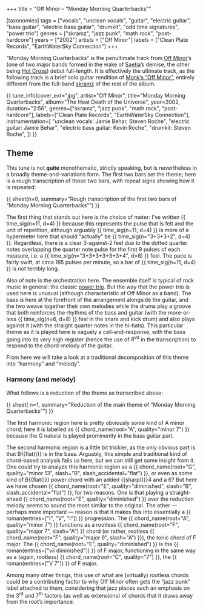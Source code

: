 +++
title = "Off Minor – “Monday Morning Quarterbacks”"

[taxonomies]
tags = ["vocals", "unclean vocals", "guitar", "electric guitar", "bass guitar",
        "electric bass guitar", "drumkit", "odd time signatures", "power trio"]
genres = ["skramz", "jazz punk", "math rock", "post-hardcore"]
years = ["2002"]
artists = ["Off Minor"]
labels = ["Clean Plate Records", "EarthWaterSky Connection"]
+++

&ldquo;Monday Morning Quarterbacks&rdquo; is the penultimate track from [Off
Minor](/artists/off-minor)&rsquo;s (one of two major bands formed in the wake
of [Saetia](/artists/saetia)&rsquo;s demise, the other being [Hot
Cross](/artists/hot-cross)) debut full-length. It is effectively the ultimate
track, as the following track is a brief solo guitar rendition of [Monk&rsquo;s
&ldquo;Off Minor&rdquo;][off-minor], entirely different from the full-band
[skramz](/genres/skramz) of the rest of the album.

<!-- more -->

{{ tune_info(cover_ext="jpg",
             artist="Off Minor",
             title="Monday Morning Quarterbacks",
             album="The Heat Death of the Universe",
             year=2002,
             duration="2:56",
             genres=["skramz", "jazz punk", "math rock", "post-hardcore"],
             labels=["Clean Plate Records", "EarthWaterSky Connection"],
             instrumentation=[
                 "unclean vocals: Jamie Behar, Steven Roche",
                 "electric guitar: Jamie Behar",
                 "electric bass guitar: Kevin Roche",
                 "drumkit: Steven Roche",
             ]) }}

## Theme

This tune is not **quite** monothematic, strictly speaking, but is nevertheless
in a broadly theme-and-variations form. The first two bars set the theme; here
is a rough transcription of those two bars, with repeat signs showing how it is
repeated:

{{ sheet(n=0, summary="Rough transcription of the first two bars of “Monday Morning Quarterbacks”") }}

The first thing that stands out here is the choice of meter: I&rsquo;ve written
{{ time_sig(n=11, d=4) }} because this represents the pulse that is felt and
the unit of repetition, although arguably {{ time_sig(n=11, d=4) }} is more of
a hypermeter here that should &ldquo;actually&rdquo; be {{
time_sig(n="3+3+3+2", d=4) }}. Regardless, there is a clear 3-against-2 feel
due to the dotted quarter notes overlapping the quarter note pulse for the
first 9 pulses of each measure, i.e. a {{ time_sig(n="3+3+3+3+3+3+4", d=8) }}
feel. The pace is fairly swift, at circa 185 pulses per minute, so a bar of {{
time_sig(n=11, d=4) }} is not terribly long.

Also of note is the orchestration here. The ensemble itself is typical of rock
music in general: the classic [power
trio](https://en.wikipedia.org/wiki/Power_trio). But the way that the power
trio is used here is unusual (although characteristic of Off Minor as a band).
The bass is here at the forefront of the arrangement alongside the guitar, and
the two weave together their own melodies while the drums play a groove that
both reinforces the rhythms of the bass and guitar (with the more-or-less {{
time_sig(n=6, d=8) }} feel in the snare and kick drum) and also plays against
it (with the straight quarter notes in the hi-hats). This particular theme as
it is played here is vaguely a call-and-response, with the bass going into its
very high register (hence the use of <i>8<sup>va</sup></i> in the
transcription) to respond to the chord-melody of the guitar.

From here we will take a look at a traditional decomposition of this theme into
&ldquo;harmony&rdquo; and &ldquo;melody&rdquo;.

### Harmony (and melody)

What follows is a reduction of the theme as transcribed above:

{{ sheet(
    n=1,
    summary="Reduction of the main theme of “Monday Morning Quarterbacks”")
}}

The first harmonic region here is pretty obviously some kind of A minor chord;
here it is labelled as {{ chord_name(root="A", quality="minor 7") }} because
the G natural is played prominently in the bass guitar part.

The second harmonic region is a little bit trickier, as the only obvious part
is that B{{flat()}} is in the bass. Arguably, this simple and traditional kind
of chord-based analysis fails us here, but we can still get some insight from
it. One could try to analyze this harmonic region as a {{ chord_name(root="G",
quality="minor 13", slash="B", slash_accidental="flat") }}, or even as some
kind of B{{flat()}} power chord with an added {{sharp()}}4 and a 6? But here we
have chosen {{ chord_name(root="E", quality="diminished", slash="B",
slash_accidental="flat") }}, for two reasons. One is that playing a
straight-ahead {{ chord_name(root="E", quality="diminished") }} over the
reduction melody seems to sound the most similar to the original. The other
&mdash; perhaps more important &mdash; reason is that it makes this into
essentially a {{ roman(entries=["I", "V", "I"]) }} progression. The {{
chord_name(root="A", quality="minor 7") }} functions as a rootless {{
chord_name(root="F", quality="major 7", slash="A") }} chord (or rather,
rootless {{ chord_name(root="F", quality="major 9", slash="A") }}), the tonic
chord of F major. The {{ chord_name(root="E", quality="diminished") }} is the
{{ roman(entries=["vii diminished"]) }} of F major, functioning in the same way
as a (again, rootless) {{ chord_name(root="C", quality="7") }}, the {{
roman(entries=["V 7"]) }} of F major.

Among many other things, this use of what are (virtually) rootless chords could
be a contributing factor to why Off Minor often gets the &ldquo;jazz
punk&rdquo; label attached to them, considering that jazz places such an
emphasis on the 3<sup>rd</sup> and 7<sup>th</sup> factors (as well as
extensions) of chords that it draws away from the root&rsquo;s importance.

[off-minor]: https://en.wikipedia.org/wiki/List_of_compositions_by_Thelonious_Monk#Off_Minor
